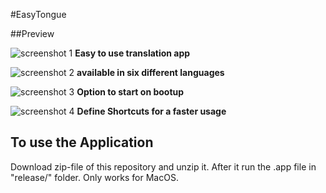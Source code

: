 #EasyTongue

##Preview

![screenshot 1](https://florianfe.github.io/screenshots/easy-tongue/screenshot-1.png)
**Easy to use translation app**

![screenshot 2](https://florianfe.github.io/screenshots/easy-tongue/screenshot-2.png)
**available in six different languages**

![screenshot 3](https://florianfe.github.io/screenshots/easy-tongue/screenshot-3.png)
**Option to start on bootup**

![screenshot 4](https://florianfe.github.io/screenshots/easy-tongue/screenshot-4.png)
**Define Shortcuts for a faster usage**

## To use the Application
Download zip-file of this repository and unzip it. After it run the .app file in "release/" folder. Only works for MacOS.
